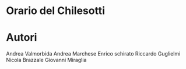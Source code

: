 # Orario del Chilesotti



# Autori
Andrea Valmorbida
Andrea Marchese 
Enrico schirato
Riccardo Guglielmi 
Nicola Brazzale
Giovanni Miraglia
